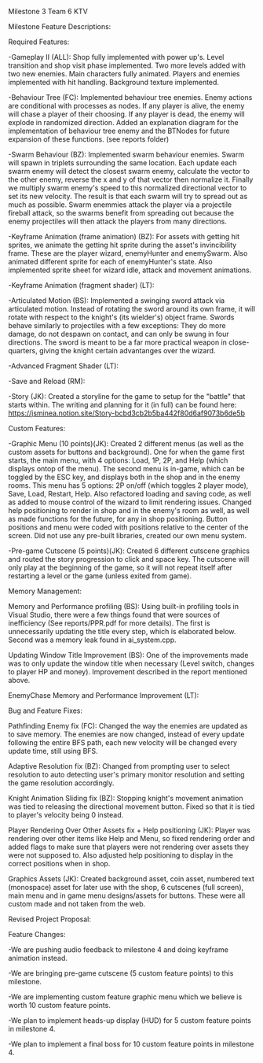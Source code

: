 Milestone 3 Team 6 KTV

Milestone Feature Descriptions:

Required Features:

-Gameplay II (ALL): Shop fully implemented with power up's. Level transition and shop visit phase implemented. Two more levels added with two new enemies. Main characters fully animated. Players and enemies implemented with hit handling. Background texture implemented. 

-Behaviour Tree (FC): Implemented behaviour tree enemies. Enemy actions are conditional with processes as nodes. If any player is alive, the enemy will chase a player of their choosing. If any player is dead, the enemy will explode in randomized direction. Added an explanation diagram for the implementation of behaviour tree enemy and the BTNodes for future expansion of these functions. (see reports folder)

-Swarm Behaviour (BZ): Implemented swarm behaviour enemies. Swarm will spawn in triplets surrounding the same location. Each update each swarm enemy will detect the closest swarm enemy, calculate the vector to the other enemy, reverse the x and y of that vector then normalize it. Finally we multiply swarm enemy's speed to this normalized directional vector to set its new velocity. The result is that each swarm will try to spread out as much as possible. Swarm enemmies attack the player via a projectile fireball attack, so the swarms benefit from spreading out because the enemy projectiles will then attack the players from many directions.

-Keyframe Animation (frame animation) (BZ): For assets with getting hit sprites, we animate the getting hit sprite during the asset's invincibility frame. These are the player wizard, enemyHunter and enemySwarm. Also animated different sprite for each of enemyHunter's state. Also implemented sprite sheet for wizard idle, attack and movement animations.

-Keyframe Animation (fragment shader) (LT):

-Articulated Motion (BS): Implemented a swinging sword attack via articulated motion. Instead of rotating the sword around its own frame, it will rotate with respect to the knight's (its wielder's) object frame. Swords behave similarly to projectiles with a few exceptions: They do more damage, do not despawn on contact, and can only be swung in four directions. The sword is meant to be a far more practical weapon in close-quarters, giving the knight certain advantanges over the wizard.

-Advanced Fragment Shader (LT):

-Save and Reload (RM):

-Story (JK): Created a storyline for the game to setup for the "battle" that starts within. The writing and planning for it (in full) can be found here: https://jsminea.notion.site/Story-bcbd3cb2b5ba442f80d6af9073b6de5b

Custom Features:

-Graphic Menu (10 points)(JK): Created 2 different menus (as well as the custom assets for buttons and background). One for when the game first starts, the main menu, with 4 options: Load, 1P, 2P, and Help (which displays ontop of the menu). The second menu is in-game, which can be toggled by the ESC key, and displays both in the shop and in the enemy rooms. This menu has 5 options: 2P on/off (which toggles 2 player mode), Save, Load, Restart, Help. Also refactored loading and saving code, as well as added to mouse control of the wizard to limit rendering issues. Changed help positioning to render in shop and in the enemy's room as well, as well as made functions for the future, for any in shop positioning. Button positions and menu were coded with positions relative to the center of the screen. Did not use any pre-built libraries, created our own menu system.

-Pre-game Cutscene (5 points)(JK): Created 6 different cutscene graphics and routed the story progression to click and space key. The cutscene will only play at the beginning of the game, so it will not repeat itself after restarting a level or the game (unless exited from game).

Memory Management:

Memory and Performance profiling (BS): Using built-in profiling tools in Visual Studio, there were a few things found that were sources of inefficiency (See reports/PPR.pdf for more details). The first is unnecessarily updating the title every step, which is elaborated below. Second was a memory leak found in ai_system.cpp.

Updating Window Title Improvement (BS): One of the improvements made was to only update the window title when necessary (Level switch, changes to player HP and money). Improvement described in the report mentioned above. 

EnemyChase Memory and Performance Improvement (LT): 

Bug and Feature Fixes: 

Pathfinding Enemy fix (FC): Changed the way the enemies are updated as to save memory. The enemies are now changed, instead of every update following the entire BFS path, each new velocity will be changed every update time, still using BFS.

Adaptive Resolution fix (BZ): Changed from prompting user to select resolution to auto detecting user's primary monitor resolution and setting the game resolution accordingly.

Knight Animation Sliding fix (BZ): Stopping knight's movement animation was tied to releasing the directional movement button. Fixed so that it is tied to player's velocity being 0 instead.

Player Rendering Over Other Assets fix + Help positioning (JK): Player was rendering over other items like Help and Menu, so fixed rendering order and added flags to make sure that players were not rendering over assets they were not supposed to. Also adjusted help positioning to display in the correct positions when in shop.

Graphics Assets (JK): Created background asset, coin asset, numbered text (monospace) asset for later use with the shop, 6 cutscenes (full screen), main menu and in game menu designs/assets for buttons. These were all custom made and not taken from the web.

Revised Project Proposal:

Feature Changes:

-We are pushing audio feedback to milestone 4 and doing keyframe animation instead.

-We are bringing pre-game cutscene (5 custom feature points) to this milestone.

-We are implementing custom feature graphic menu which we believe is worth 10 custom feature points. 

-We plan to implement heads-up display (HUD) for 5 custom feature points in milestone 4.

-We plan to implement a final boss for 10 custom feature points in milestone 4.

